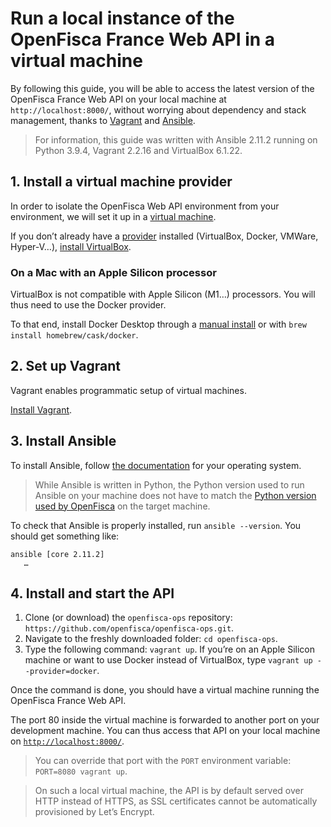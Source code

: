 # Run a local instance of the OpenFisca France Web API in a virtual machine

By following this guide, you will be able to access the latest version of the OpenFisca France Web API on your local machine at `http://localhost:8000/`, without worrying about dependency and stack management, thanks to [Vagrant](https://vagrantup.com) and [Ansible](https://www.ansible.com/).

> For information, this guide was written with Ansible 2.11.2 running on Python 3.9.4, Vagrant 2.2.16 and VirtualBox 6.1.22.

## 1. Install a virtual machine provider

In order to isolate the OpenFisca Web API environment from your environment, we will set it up in a [virtual machine](https://en.wikipedia.org/wiki/Virtual_machine).

If you don’t already have a [provider](https://www.vagrantup.com/docs/providers) installed (VirtualBox, Docker, VMWare, Hyper-V…), [install VirtualBox](https://www.virtualbox.org/manual/ch02.html).

### On a Mac with an Apple Silicon processor

VirtualBox is not compatible with Apple Silicon (M1…) processors. You will thus need to use the Docker provider.

To that end, install Docker Desktop through a [manual install](https://docs.docker.com/docker-for-mac/install/) or with `brew install homebrew/cask/docker`.

## 2. Set up Vagrant

Vagrant enables programmatic setup of virtual machines.

[Install Vagrant](https://www.vagrantup.com/downloads).

## 3. Install Ansible

To install Ansible, follow [the documentation](https://docs.ansible.com/ansible/latest/installation_guide/intro_installation.html#installing-ansible-on-specific-operating-systems) for your operating system.

> While Ansible is written in Python, the Python version used to run Ansible on your machine does not have to match the [Python version used by OpenFisca](https://github.com/openfisca/openfisca-core#environment) on the target machine.

To check that Ansible is properly installed, run `ansible --version`. You should get something like:

```
ansible [core 2.11.2]
   …
```

## 4. Install and start the API

1. Clone (or download) the `openfisca-ops` repository: `https://github.com/openfisca/openfisca-ops.git`.
2. Navigate to the freshly downloaded folder: `cd openfisca-ops`.
3. Type the following command: `vagrant up`. If you’re on an Apple Silicon machine or want to use Docker instead of VirtualBox, type `vagrant up --provider=docker`.

Once the command is done, you should have a virtual machine running the OpenFisca France Web API.

The port 80 inside the virtual machine is forwarded to another port on your development machine. You can thus access that API on your local machine on [`http://localhost:8000/`](http://localhost:8000/).

> You can override that port with the `PORT` environment variable: `PORT=8080 vagrant up`.

> On such a local virtual machine, the API is by default served over HTTP instead of HTTPS, as SSL certificates cannot be automatically provisioned by Let’s Encrypt.
